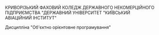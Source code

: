 КРИВОРІЗЬКИЙ ФАХОВИЙ КОЛЕДЖ 
ДЕРЖАВНОГО НЕКОМЕРЦІЙНОГО
ПІДПРИЄМСТВА "ДЕРЖАВНИЙ
УНІВЕРСИТЕТ "КИЇВСЬКИЙ АВІАЦІЙНИЙ 
ІНСТИТУТ"

Дисципліна "Об'єктно орієнтовне програмування"
